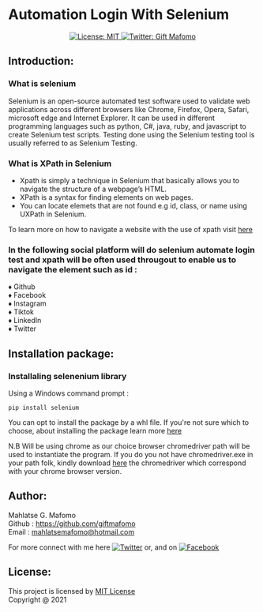 # Automation Login With Selenium

<p align="center">
   
  <a href="(https://github.com/giftmafomo/website--login-with-selenium/blob/fdd79685000abf22906e369fd9377b2ce0b3476b/LICENSE#L1)">
    <img alt="License: MIT" src="(https://github.com/giftmafomo/website--login-with-selenium/blob/fdd79685000abf22906e369fd9377b2ce0b3476b/LICENSE#L1)" target="_blank" />
  </a>
  
  <a href="https://twitter.com/mafomo_gift">
    <img alt="Twitter: Gift Mafomo" src="https://img.shields.io/twitter/follow/mafomo_gift.svg?style=social" target="_blank" />
  </a>
</p>


## Introduction:



### What is selenium
Selenium is an open-source automated test software used to validate web applications across different browsers like Chrome, Firefox, Opera, Safari, microsoft edge and Internet Explorer. It can be used in different programming languages such as python, C#, java, ruby, and javascript to create Selenium test scripts. Testing done using the Selenium testing tool is usually referred to as Selenium Testing.

### What is XPath in Selenium
* Xpath is simply a technique in Selenium that basically allows you to navigate the structure of a webpage’s HTML. 
* XPath is a syntax for finding elements on web pages. 
* You can locate elemets that are not found e.g id, class, or name using UXPath in Selenium.
 
To learn more on how to navigate a website with the use of xpath visit [here](https://www.perfecto.io/blog/xpath-in-selenium) 

### In the following social platform will do selenium automate login test and xpath will be often used througout to enable us to navigate the element such as id :

:diamonds: Github      
:diamonds: Facebook   
:diamonds: Instagram   
:diamonds: Tiktok    
:diamonds: LinkedIn   
:diamonds: Twitter   

## Installation package:

### Installaling selenenium library

Using a Windows command prompt :

 ```pip install selenium```

You can opt to install the package by a whl file. If you're not sure which to choose, about installing the package learn more [here](https://files.pythonhosted.org/packages/58/76/705b5c776f783d1ba7c630347463d4ae323282bbd859a8e9420c7ff79581/selenium-4.1.0-py3-none-any.whl`)

N.B Will be using chrome as our choice browser 
chromedriver path will be used to instantiate the program. 
If you do you not have chromedriver.exe in your path folk, kindly download [here](https://chromedriver.chromium.org/downloads) the chromedriver which correspond with your chrome browser version.

## Author:

Mahlatse G. Mafomo  
Github : https://github.com/giftmafomo  
Email  : mahlatsemafomo@hotmail.com  


<!-- display the social media buttons in your README -->
For more connect with me here 
[![Twitter][1.1]][1]
or, and on
[![Facebook][2.1]][2]


<!-- links to social media icons -->
<!-- no need to change these -->

<!-- icons with padding -->

[1.1]: http://i.imgur.com/tXSoThF.png (twitter icon with padding)
[2.1]: http://i.imgur.com/P3YfQoD.png (facebook icon with padding)


<!-- icons without padding -->
[1.2]: http://i.imgur.com/wWzX9uB.png (twitter icon without padding)
[2.2]: http://i.imgur.com/fep1WsG.png (facebook icon without padding)

<!-- links to your social media accounts -->
<!-- update these accordingly -->

[1]: http://www.twitter.com/mafomo_gifted
[2]: http://www.facebook.com/mahlatsegiftmafomo


<!-- Please don't remove this: Grab your social icons from https://github.com/carlsednaoui/gitsocial -->
## License:
This project is licensed by [MIT License](https://github.com/giftmafomo/website--login-with-selenium/blob/fdd79685000abf22906e369fd9377b2ce0b3476b/LICENSE#L1)<br/> 
Copyright @ 2021
